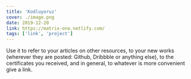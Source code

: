 ```yaml
---
title: 'Kodluyoruz'
cover: ./image.png
date: 2019-12-20
link: https://matrix-one.netlify.com/
tags: ['link', 'project']
---
```


Use it to refer to your articles on other resources, to your new works (wherever they are posted: Github, Dribbble or anything else), to the certificates you received, and in general, to whatever is more convenient give a link.
